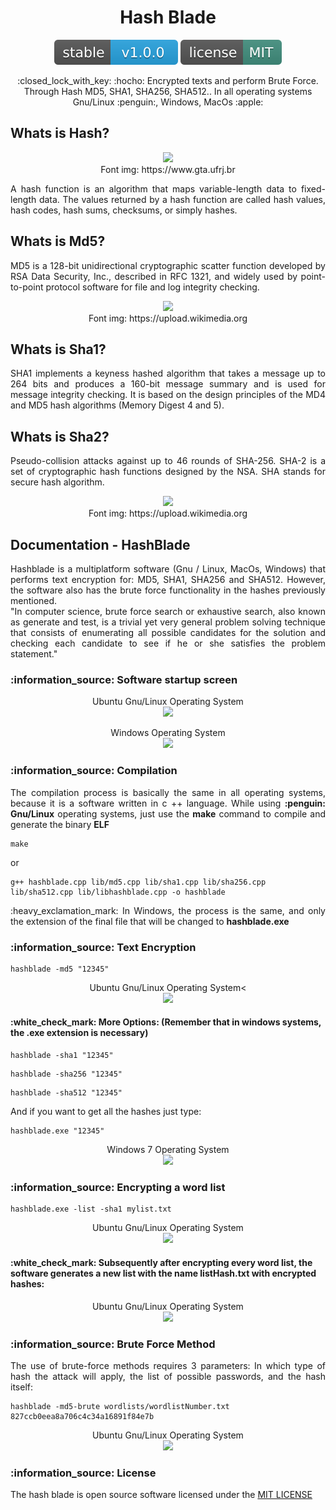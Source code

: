 <h1 align="center">Hash Blade</h1>
<p align="center">
  <img src="https://github.com/WalderlanSena/tagsGit/blob/master/stableHashBlade.svg">
  <img src="https://github.com/WalderlanSena/tagsGit/blob/master/licenseMIT.svg">
</p>
<p align="center">:closed_lock_with_key: :hocho: Encrypted texts and perform Brute Force. Through Hash MD5, SHA1, SHA256, SHA512.. In all operating systems Gnu/Linux :penguin:, Windows, MacOs :apple:</p>

<h2>Whats is Hash?</h2>
<p align="center">
  <img src="https://www.gta.ufrj.br/ensino/eel879/trabalhos_vf_2008_2/hugo/NotesImages/Topic10NotesImage3.jpg"><br>
  Font img: https://www.gta.ufrj.br
</p>
<p align="justify">A hash function is an algorithm that maps variable-length data to fixed-length data. The values returned by a hash function are called hash values, hash codes, hash sums, checksums, or simply hashes.</p>

<h2>Whats is Md5?</h2>
<p align="justify">MD5 is a 128-bit unidirectional cryptographic scatter function developed by RSA Data Security, Inc., described in RFC 1321, and widely used by point-to-point protocol software for file and log integrity checking.</p>
<p align="center">
  <img src="https://upload.wikimedia.org/wikipedia/commons/thumb/c/c8/CPT-Hashing-File-Transmission.svg/350px-CPT-Hashing-File-Transmission.svg.png"><br>Font img: https://upload.wikimedia.org</p>

<h2>Whats is Sha1?</h2>

<p align="justify">SHA1 implements a keyness hashed algorithm that takes a message up to 264 bits and produces a 160-bit message summary and is used for message integrity checking. It is based on the design principles of the MD4 and MD5 hash algorithms (Memory Digest 4 and 5).</p>

<h2>Whats is Sha2?</h2>

<p align="justify">Pseudo-collision attacks against up to 46 rounds of SHA-256. SHA-2 is a set of cryptographic hash functions designed by the NSA. SHA stands for secure hash algorithm.</p> 
<p align="center">
  <img src="https://upload.wikimedia.org/wikipedia/commons/thumb/7/7d/SHA-2.svg/400px-SHA-2.svg.png"><br>Font img: https://upload.wikimedia.org</p>

<h2>Documentation - HashBlade</h2>

<p align="justify"> Hashblade is a multiplatform software (Gnu / Linux, MacOs, Windows) that performs text encryption for: MD5, SHA1, SHA256 and SHA512. However, the software also has the brute force functionality in the hashes previously mentioned. <br>
"In computer science, brute force search or exhaustive search, also known as generate and test, is a trivial yet very general problem solving technique that consists of enumerating all possible candidates for the solution and checking each candidate to see if he or she satisfies the problem statement."
</p>

<h3>:information_source: Software startup screen</h3>

<p align="center">
  Ubuntu Gnu/Linux Operating System<br />
  <img src="https://github.com/WalderlanSena/hashblade/blob/master/src/hashbladeLinux.png">
</p>

<p align="center">
  Windows Operating System<br />
  <img src="https://github.com/WalderlanSena/hashblade/blob/master/src/hashbladewin.png">
</p>

<h3>:information_source: Compilation</h3>

<p align="justify">The compilation process is basically the same in all operating systems, because it is a software written in c ++ language. While using <b>:penguin: Gnu/Linux</b> operating systems, just use the <b>make</b> command to compile and generate the binary <b>ELF</b>
  
 ```shellscript  
 make
 ```
 or
  ```shellscript
 g++ hashblade.cpp lib/md5.cpp lib/sha1.cpp lib/sha256.cpp lib/sha512.cpp lib/libhashblade.cpp -o hashblade
 ```
 <p align="justify">:heavy_exclamation_mark: In Windows, the process is the same, and only the extension of the final file that will be changed to <b>hashblade.exe</b></p>


<h3>:information_source: Text Encryption</h3>

```shellscript
hashblade -md5 "12345"
```
<p align="center">
  Ubuntu Gnu/Linux Operating System<<br/>
  <img src="https://github.com/WalderlanSena/hashblade/blob/master/src/hashBladeMD5Linux.png">
</p>

<h4>:white_check_mark: More Options: (Remember that in windows systems, the .exe extension is necessary)</h4>

```shellscript
hashblade -sha1 "12345"
```

```shellscript
hashblade -sha256 "12345"
```

```shellscript
hashblade -sha512 "12345"
```

<p align="justify">And if you want to get all the hashes just type:</p>

```shellscript
hashblade.exe "12345"
```

<p align="center">
  Windows 7 Operating System<br/>
  <img src="https://github.com/WalderlanSena/hashblade/blob/master/src/HashBladeWinAll.png">
</p>

<h3>:information_source: Encrypting a word list</h3>

```shellscript
hashblade.exe -list -sha1 mylist.txt
```
<p align="center">
  Ubuntu Gnu/Linux Operating System<br/>
  <img src="https://github.com/WalderlanSena/hashblade/blob/master/src/HashBladeSha1ListLinux.png">
</p>

<h4>:white_check_mark: Subsequently after encrypting every word list, the software generates a new list with the name <b>listHash.txt</b> with encrypted hashes:</h4>

<p align="center">
  Ubuntu Gnu/Linux Operating System<br/>
  <img src="https://github.com/WalderlanSena/hashblade/blob/master/src/ListFinal.png">
</p>

<h3>:information_source: Brute Force Method</h3>

<p align="justify">The use of brute-force methods requires 3 parameters: In which type of hash the attack will apply, the list of possible passwords, and the hash itself:</p>

```shellscript
hashblade -md5-brute wordlists/wordlistNumber.txt 827ccb0eea8a706c4c34a16891f84e7b
```
<p align="center">
  Ubuntu Gnu/Linux Operating System<br/>
  <img src="https://github.com/WalderlanSena/hashblade/blob/master/src/HashBladeMd5BruteLinux.png">
</p>


<h3>:information_source: License</h3>

<p align="justify">The hash blade is open source software licensed under the <a href="https://github.com/WalderlanSena/hashblade/blob/master/LICENSE">MIT LICENSE</a></p>
